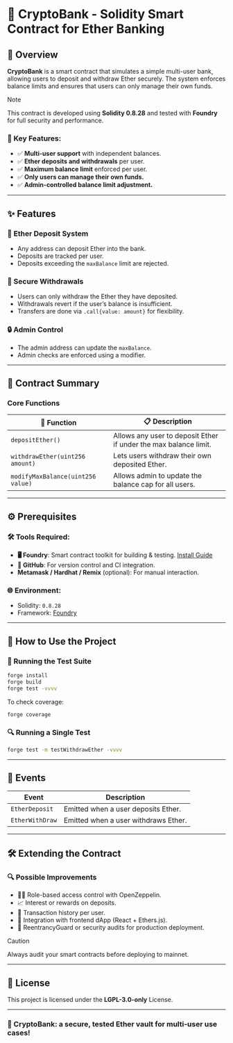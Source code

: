# 🏦 CryptoBank - Solidity Smart Contract for Ether Banking

## 📝 Overview

**CryptoBank** is a smart contract that simulates a simple multi-user bank, allowing users to deposit and withdraw Ether securely. The system enforces balance limits and ensures that users can only manage their own funds.

> [!NOTE]  
> This contract is developed using **Solidity 0.8.28** and tested with **Foundry** for full security and performance.

### 🔹 Key Features:
- ✅ **Multi-user support** with independent balances.
- ✅ **Ether deposits and withdrawals** per user.
- ✅ **Maximum balance limit** enforced per user.
- ✅ **Only users can manage their own funds.**
- ✅ **Admin-controlled balance limit adjustment.**

---

## ✨ Features

### 💸 Ether Deposit System
- Any address can deposit Ether into the bank.
- Deposits are tracked per user.
- Deposits exceeding the `maxBalance` limit are rejected.

### 🏧 Secure Withdrawals
- Users can only withdraw the Ether they have deposited.
- Withdrawals revert if the user’s balance is insufficient.
- Transfers are done via `.call{value: amount}` for flexibility.

### 🔒 Admin Control
- The admin address can update the `maxBalance`.
- Admin checks are enforced using a modifier.

---

## 📖 Contract Summary

### Core Functions

| 🔧 Function                         | 📋 Description                                                   |
|------------------------------------|------------------------------------------------------------------|
| `depositEther()`                   | Allows any user to deposit Ether if under the max balance limit. |
| `withdrawEther(uint256 amount)`    | Lets users withdraw their own deposited Ether.                   |
| `modifyMaxBalance(uint256 value)`  | Allows admin to update the balance cap for all users.            |

---

## ⚙️ Prerequisites

### 🛠️ Tools Required:
- **🖥️ Foundry**: Smart contract toolkit for building & testing. [Install Guide](https://book.getfoundry.sh/getting-started/installation)
- **🔗 GitHub**: For version control and CI integration.
- **Metamask / Hardhat / Remix** (optional): For manual interaction.

### 🌐 Environment:
- Solidity: `0.8.28`
- Framework: [Foundry](https://github.com/foundry-rs/foundry)

---

## 🚀 How to Use the Project

### 🧪 Running the Test Suite

```bash
forge install
forge build
forge test -vvvv
```

To check coverage:

```bash
forge coverage
```

### 🔍 Running a Single Test

```bash
forge test -m testWithdrawEther -vvvv
```

---

## 📜 Events

| Event              | Description                                |
|--------------------|--------------------------------------------|
| `EtherDeposit`     | Emitted when a user deposits Ether.        |
| `EtherWithDraw`    | Emitted when a user withdraws Ether.       |

---

## 🛠️ Extending the Contract

### 🔍 Possible Improvements
- 🧑‍⚖️ Role-based access control with OpenZeppelin.
- 📈 Interest or rewards on deposits.
- 🧾 Transaction history per user.
- 🌉 Integration with frontend dApp (React + Ethers.js).
- 🔐 ReentrancyGuard or security audits for production deployment.

> [!CAUTION]  
> Always audit your smart contracts before deploying to mainnet.

---

## 📜 License

This project is licensed under the **LGPL-3.0-only** License.

---

### 🚀 CryptoBank: a secure, tested Ether vault for multi-user use cases!
